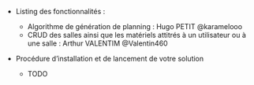 - Listing des fonctionnalités :

  - Algorithme de génération de planning : Hugo PETIT @karamelooo
  - CRUD des salles ainsi que les matériels attitrés à un utilisateur ou à une salle :
Arthur VALENTIM @Valentin460

- Procédure d’installation et de lancement de votre solution

  - TODO
